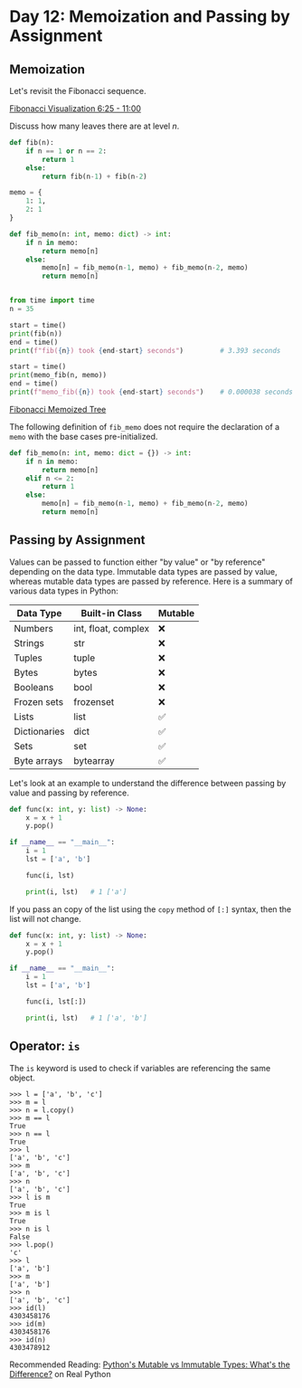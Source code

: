 # Day 12: Memoization and Passing by Assignment

## Memoization

Let's revisit the Fibonacci sequence.

[Fibonacci Visualization 6:25 - 11:00](https://youtu.be/oBt53YbR9Kk?start=384)

Discuss how many leaves there are at level *n*.

``` python
def fib(n):
    if n == 1 or n == 2:
        return 1
    else:
        return fib(n-1) + fib(n-2)

memo = {
    1: 1, 
    2: 1
}

def fib_memo(n: int, memo: dict) -> int:
    if n in memo:
        return memo[n]
    else:
        memo[n] = fib_memo(n-1, memo) + fib_memo(n-2, memo)
        return memo[n]


from time import time
n = 35

start = time()
print(fib(n))
end = time()
print(f"fib({n}) took {end-start} seconds")         # 3.393 seconds

start = time()
print(memo_fib(n, memo))
end = time()
print(f"memo_fib({n}) took {end-start} seconds")    # 0.000038 seconds
```

[Fibonacci Memoized Tree](https://youtu.be/oBt53YbR9Kk?t=1913)

The following definition of `fib_memo` does not require the declaration of a `memo` with the base cases pre-initialized.

``` python
def fib_memo(n: int, memo: dict = {}) -> int:
    if n in memo:
        return memo[n]
    elif n <= 2:
        return 1
    else:
        memo[n] = fib_memo(n-1, memo) + fib_memo(n-2, memo)
        return memo[n]
```

## Passing by Assignment

Values can be passed to function either "by value" or "by reference" depending on the data type. Immutable data types are passed by value, whereas mutable data types are passed by reference. Here is a summary of various data types in Python:

| Data Type    | Built-in Class      | Mutable |
|--------------|---------------------|---------|
| Numbers      | int, float, complex | ❌       |
| Strings      | str                 | ❌       |
| Tuples       | tuple               | ❌       |
| Bytes        | bytes               | ❌       |
| Booleans     | bool                | ❌       |
| Frozen sets  | frozenset           | ❌       |
| Lists        | list                | ✅       |
| Dictionaries | dict                | ✅       |
| Sets         | set                 | ✅       |
| Byte arrays  | bytearray           | ✅       |

Let's look at an example to understand the difference between passing by value and passing by reference.

```python
def func(x: int, y: list) -> None:
    x = x + 1
    y.pop()

if __name__ == "__main__":
    i = 1
    lst = ['a', 'b']

    func(i, lst)

    print(i, lst)   # 1 ['a']
```

If you pass an copy of the list using the `copy` method of `[:]` syntax, then the list will not change.

```python
def func(x: int, y: list) -> None:
    x = x + 1
    y.pop()

if __name__ == "__main__":
    i = 1
    lst = ['a', 'b']

    func(i, lst[:])

    print(i, lst)   # 1 ['a', 'b']
```

## Operator: `is`

The `is` keyword is used to check if variables are referencing the same object.

```text
>>> l = ['a', 'b', 'c']
>>> m = l
>>> n = l.copy()
>>> m == l
True
>>> n == l
True
>>> l
['a', 'b', 'c']
>>> m
['a', 'b', 'c']
>>> n
['a', 'b', 'c']
>>> l is m
True
>>> m is l
True
>>> n is l
False
>>> l.pop()
'c'
>>> l
['a', 'b']
>>> m
['a', 'b']
>>> n
['a', 'b', 'c']
>>> id(l)
4303458176
>>> id(m)
4303458176
>>> id(n)
4303478912
```

Recommended Reading: [Python's Mutable vs Immutable Types: What's the Difference?](https://realpython.com/python-mutable-vs-immutable-types/) on Real Python